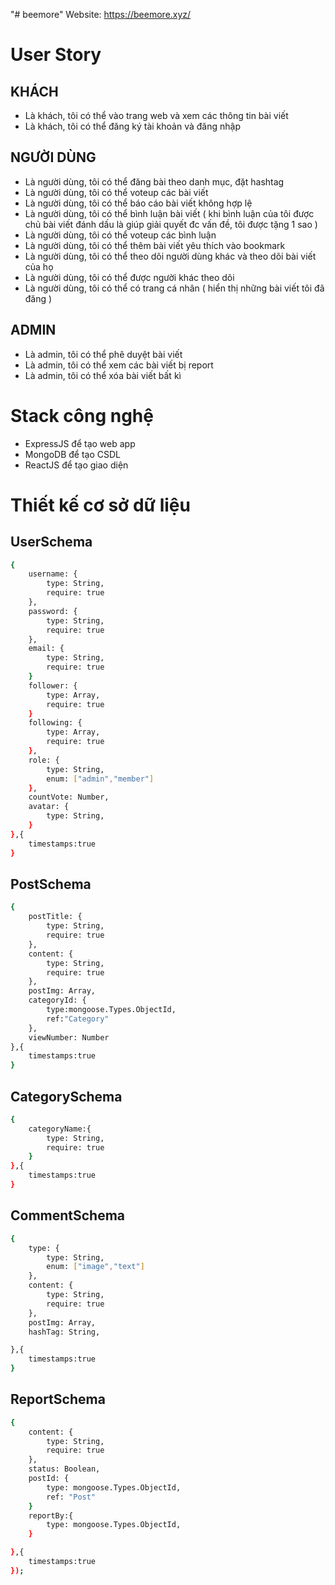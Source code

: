 "# beemore" 
Website: https://beemore.xyz/
# User Story
## KHÁCH
- Là khách, tôi có thể vào trang web và xem các thông tin bài viết
- Là khách, tôi có thể đăng ký tài khoản và đăng nhập

## NGƯỜI DÙNG
- Là người dùng, tôi có thể đăng bài theo danh mục, đặt hashtag
- Là người dùng, tôi có thể voteup các bài viết
- Là người dùng, tôi có thể báo cáo bài viết không hợp lệ
- Là người dùng, tôi có thể bình luận bài viết ( khi bình luận của tôi được chủ bài viết đánh dấu là giúp giải quyết đc vấn đề, tôi được tặng 1 sao )
- Là người dùng, tôi có thể voteup các bình luận
- Là người dùng, tôi có thể thêm bài viết yêu thích vào bookmark
- Là người dùng, tôi có thể theo dõi người dùng khác và theo dõi bài viết của họ
- Là người dùng, tôi có thể được người khác theo dõi
- Là người dùng, tôi có thể có trang cá nhân ( hiển thị những bài viết tôi đã đăng )

## ADMIN
- Là admin, tôi có thể phê duyệt bài viết
- Là admin, tôi có thể xem các bài viết bị report
- Là admin, tôi có thể xóa bài viết bất kì

# Stack công nghệ
- ExpressJS để tạo web app
- MongoDB để tạo CSDL
- ReactJS để tạo giao diện

# Thiết kế cơ sở dữ liệu
## UserSchema
```sh
{
    username: {
        type: String,
        require: true
    },
    password: {
        type: String,
        require: true
    },
    email: {
        type: String,
        require: true
    }
    follower: {
        type: Array,
        require: true
    }
    following: {
        type: Array,
        require: true
    },
    role: {
        type: String,
        enum: ["admin","member"]
    },
    countVote: Number,
    avatar: {
        type: String,
    }
},{
    timestamps:true
}
```

## PostSchema
```sh
{
    postTitle: {
        type: String,
        require: true
    },
    content: {
        type: String,
        require: true
    },
    postImg: Array,
    categoryId: {
        type:mongoose.Types.ObjectId,
        ref:"Category"
    },
    viewNumber: Number
},{
    timestamps:true
}
```

## CategorySchema
```sh
{
    categoryName:{
        type: String,
        require: true
    }
},{
    timestamps:true
}
```
## CommentSchema
```sh
{
    type: {
        type: String,
        enum: ["image","text"]
    },
    content: {
        type: String,
        require: true
    },
    postImg: Array,
    hashTag: String,

},{
    timestamps:true
}
```
## ReportSchema
```sh
{
    content: {
        type: String,
        require: true
    },
    status: Boolean,
    postId: {
        type: mongoose.Types.ObjectId,
        ref: "Post"
    }
    reportBy:{
        type: mongoose.Types.ObjectId,
    }

},{
    timestamps:true
});
```
